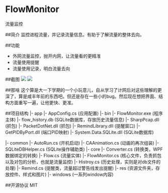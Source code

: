 FlowMonitor
===========

流量监控

##简介
监控进程流量，并记录流量信息。有助于了解流量的整体去向。

##功能
- 外网流量监控，抛开内网，让流量看的更精准
- 流量使用提醒
- 流量使用记录，明白流量去向

##截图
![](https://github.com/ONEWateR/FlowMonitor/blob/master/FlowMonitor/screenshot/1.png)
![](https://github.com/ONEWateR/FlowMonitor/blob/master/FlowMonitor/screenshot/2.png)

##那啥
这个算是大一下学期的一个小玩意儿，自从学习了计网后对这些理解的更深了，算是咸丰年前的东西吧。但还是存在一些小的bug。然后现在想把界面、结构方面重写一遍，让他更快、更准。

##项目结构
 |- app
    |- AppConfig.cs (应用配置) 
 |- bin
    |- FlowMonitor.exe (程序主体)
    |- flow_history.db (SQLite数据库，存放历史流量信息)
    |- SharpPcap.dll (抓包)
    |- PacketDotNet.dll (抓包)
    |- RemindLibrary.dll (提醒窗口)
    |- GetPIDByPort.dll (端口PID映射)
    |- System.Data.SQLite.dll (SQLite数据库)
    
 |- common
     |- AutoRun.cs (开机启动)
     |- CAAnimation.cs (动画的再次组装)
     |- SQLiteDBHelper.cs (SQLite操作辅助类)
 |- core
     |- Converter.cs (转换类，WPF数据绑定的转换)
     |- Flow.cs (流量实体)
     |- FlowMonitor.cs (核心文件，负责抓包以及对包的分析，也就是流量监控)
     |- Histroy.cs (历史处理，实则是对db文件的处理)
     |- Remind.cs (提醒类，流量超过警告线发出提醒)
 |- res (资源文件夹，存放控件、样式和图片)
 |- windows (一系列window内容)


##开源协议
MIT
